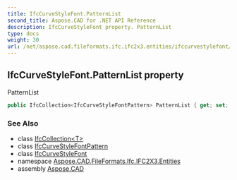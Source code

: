 ```yaml
---
title: IfcCurveStyleFont.PatternList
second_title: Aspose.CAD for .NET API Reference
description: IfcCurveStyleFont property. PatternList
type: docs
weight: 30
url: /net/aspose.cad.fileformats.ifc.ifc2x3.entities/ifccurvestylefont/patternlist/
---
```

## IfcCurveStyleFont.PatternList property

PatternList

```csharp
public IfcCollection<IfcCurveStyleFontPattern> PatternList { get; set; }
```

### See Also

* class [IfcCollection&lt;T&gt;](../../../aspose.cad.fileformats.ifc/ifccollection-1/)
* class [IfcCurveStyleFontPattern](../../ifccurvestylefontpattern/)
* class [IfcCurveStyleFont](../)
* namespace [Aspose.CAD.FileFormats.Ifc.IFC2X3.Entities](../../ifccurvestylefont/)
* assembly [Aspose.CAD](../../../)


